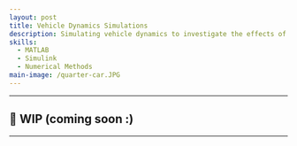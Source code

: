 ```yaml
---
layout: post
title: Vehicle Dynamics Simulations
description: Simulating vehicle dynamics to investigate the effects of different parameters on safety, comfort and other behaviours.
skills: 
  - MATLAB
  - Simulink
  - Numerical Methods
main-image: /quarter-car.JPG
---
```


---
## 🚧 WIP (coming soon :)
---
